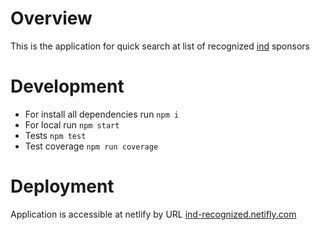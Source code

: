 # Overview

This is the application for quick search at list of recognized [ind](https://ind.nl/EN/business/public-register) sponsors 

# Development

* For install all dependencies run ``` npm i ```
* For local run ``` npm start ```
* Tests ``` npm test ```
* Test coverage ``` npm run coverage ```

# Deployment

Application is accessible at netlify by URL [ind-recognized.netifly.com](https://ind-recognized.netifly.com)